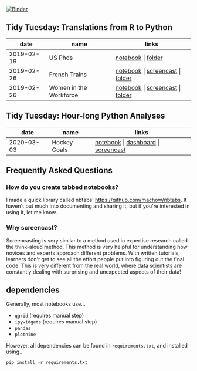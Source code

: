 [![Binder](https://mybinder.org/badge_logo.svg)](https://mybinder.org/v2/gh/machow/tidytuesday-py/master)

## Tidy Tuesday: Translations from R to Python

| date | name | links |
| ---- | ---- | ------ |
| 2019-02-19 <a name="toc-us-phds"></a> | US Phds | [notebook](https://mchow.com/tidytuesday-py/us_phds_siuba-tabbed.html) \|  [folder](/dgrtwo-translations/2019-02-19-us_phds) |
| 2019-02-26 <a name="toc-trains"></a> | French Trains | [notebook](https://machow.github.io/tidytuesday-py/french-trains-siuba-tabbed.html) \| [screencast](https://youtu.be/jP_WXc9GV4k) \| [folder](/dgrtwo-translations/2019-02-26-french-trains) | 
| 2019-02-26 <a name="toc-women-workforce"></a> | Women in the Workforce | [notebook](https://mchow.com/tidytuesday-py/women-workplace-siuba-tabbed.html) \| [screencast](https://youtu.be/zjRTpYK9TRk) \| [folder](/dgrtwo-translations/app-2019-03-05-women-workplace) | 

## Tidy Tuesday: Hour-long Python Analyses

| date | name | links |
| ---- | ---- | ------ |
| 2020-03-03 <a name="toc-hockey"></a> | Hockey Goals | [notebook](https://github.com/machow/tidytuesday-py/blob/master/2020-03-03-hockey.py) \| [dashboard](https://github.com/machow/tidytuesday-py/blob/master/2020-03-03-hockey-streamlit.py) \| [screencast](https://youtu.be/rXuAVLltD3I) |

## Frequently Asked Questions

### How do you create tabbed notebooks?

I made a quick library called nbtabs! https://github.com/machow/nbtabs. It haven't put much into documenting and sharing it, but if you're interested in using it, let me know.

### Why screencast?

Screencasting is very similar to a method used in expertise research called the think-aloud method. This method is very helpful for understanding how novices and experts approach different problems. With written tutorials, learners don't get to see all the effort people put into figuring out the final code. This is very different from the real world, where data scientists are constantly dealing with surprising and unexpected aspects of their data!

dependencies
------------

Generally, most notebooks use...

* `qgrid` (requires manual step)
* `ipywidgets` (requires manual step)
* `pandas`
* `plotnine`

However, all dependencies can be found in `requirements.txt`, and installed using...

```
pip install -r requirements.txt
```
